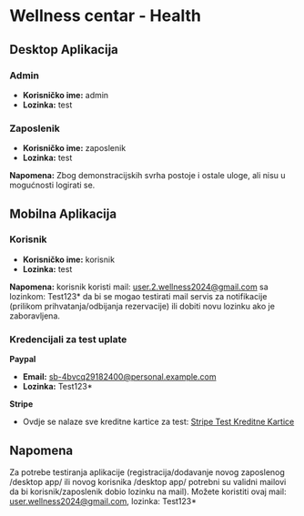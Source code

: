 # Wellness centar - Health

## Desktop Aplikacija

### Admin
- **Korisničko ime:** admin
- **Lozinka:** test

### Zaposlenik
- **Korisničko ime:** zaposlenik
- **Lozinka:** test

**Napomena:** Zbog demonstracijskih svrha postoje i ostale uloge, ali nisu u mogućnosti logirati se.

## Mobilna Aplikacija

### Korisnik
- **Korisničko ime:** korisnik
- **Lozinka:** test
  
**Napomena:** korisnik koristi mail: user.2.wellness2024@gmail.com sa lozinkom: Test123* da bi se mogao testirati mail servis za notifikacije (prilikom prihvatanja/odbijanja rezervacije) ili dobiti novu lozinku ako je zaboravljena.

### Kredencijali za test uplate

**Paypal**
- **Email:** sb-4bvcq29182400@personal.example.com
- **Lozinka:** Test123*

**Stripe**
- Ovdje se nalaze sve kreditne kartice za test: [Stripe Test Kreditne Kartice](https://docs.page/flutter-stripe/flutter_stripe/sheet#5-test-the-integration)

## Napomena

Za potrebe testiranja aplikacije (registracija/dodavanje novog zaposlenog /desktop app/ ili novog korisnika /desktop app/ potrebni su validni mailovi da bi korisnik/zaposlenik dobio lozinku na mail). 
Možete koristiti ovaj mail: user.wellness2024@gmail.com, lozinka: Test123*
